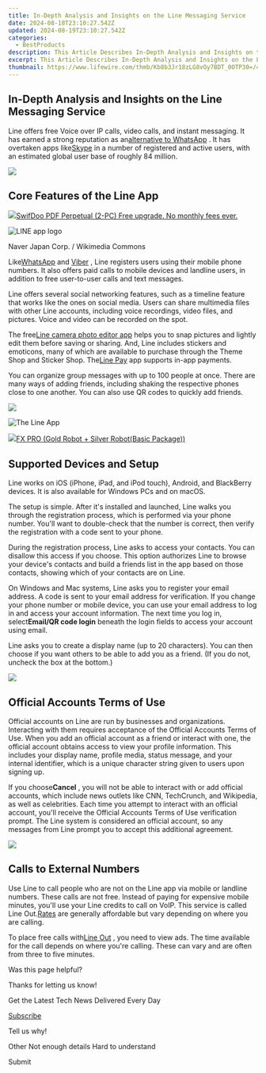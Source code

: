 ```yaml
---
title: In-Depth Analysis and Insights on the Line Messaging Service
date: 2024-08-18T23:10:27.542Z
updated: 2024-08-19T23:10:27.542Z
categories:
  - BestProducts
description: This Article Describes In-Depth Analysis and Insights on the Line Messaging Service
excerpt: This Article Describes In-Depth Analysis and Insights on the Line Messaging Service
thumbnail: https://www.lifewire.com/thmb/Kb8b3Jr18zLG8vOy7BDT_0OTP30=/400x300/filters:no_upscale():max_bytes(150000):strip_icc():format(webp)/line-app-logo-ccdacd0f7c344b3d9d4847edcb90733d.jpg
---
```


## In-Depth Analysis and Insights on the Line Messaging Service
 Line offers free Voice over IP calls, video calls, and instant messaging. It has earned a strong reputation as an[alternative to WhatsApp](https://www.lifewire.com/line-vs-whatsapp-comparison-3426587) . It has overtaken apps like[Skype](https://www.lifewire.com/what-is-skype-3426903) in a number of registered and active users, with an estimated global user base of roughly 84 million.

<!-- affiliate ads begin -->
<a href="https://shop.systoolsgroup.com/affiliate.php?ACCOUNT=SYSTOOBY&AFFILIATE=108875&PATH=https%3A%2F%2Fwww.systoolsgroup.com%3FAFFILIATE%3D108875%26RESOURCE%3DSysTools%2BSQL%2BRecovery"><img src="https://www.systoolsgroup.com/box/sql-recovery.png" border="0"></a>
<!-- affiliate ads end -->
## Core Features of the Line App

<!-- affiliate ads begin -->
<a href="https://purchase.swifdoo.com/order/checkout.php?PRODS=38709260&QTY=1&AFFILIATE=108875&CART=1"><img src="https://secure.avangate.com/images/merchant/8b932759a5a04ddb34bf79e3f9072e4b/products/Product%20box%20white-1024x1024.png" border="0">SwifDoo PDF Perpetual (2-PC)  Free upgrade. No monthly fees ever. </a>
<!-- affiliate ads end -->
![LINE app logo](https://www.lifewire.com/thmb/T9ZwLGRTmm3z2P4otHRuFzURwY4=/1500x0/filters:no_upscale():max_bytes(150000):strip_icc():format(webp)/line-app-logo-ccdacd0f7c344b3d9d4847edcb90733d.jpg)

 Naver Japan Corp. / Wikimedia Commons

 Like[WhatsApp](https://www.lifewire.com/what-is-whatsapp-all-about-4781062) and [Viber](https://www.lifewire.com/viber-app-review-3426625) , Line registers users using their mobile phone numbers. It also offers paid calls to mobile devices and landline users, in addition to free user-to-user calls and text messages.

 Line offers several social networking features, such as a timeline feature that works like the ones on social media. Users can share multimedia files with other Line accounts, including voice recordings, video files, and pictures. Voice and video can be recorded on the spot.

 The free[Line camera photo editor app](http://camera.line.me/) helps you to snap pictures and lightly edit them before saving or sharing. And, Line includes stickers and emoticons, many of which are available to purchase through the Theme Shop and Sticker Shop. The[Line Pay](https://pay.line.me/) app supports in-app payments.

 You can organize group messages with up to 100 people at once. There are many ways of adding friends, including shaking the respective phones close to one another. You can also use QR codes to quickly add friends.

<!-- affiliate ads begin -->
<a href="https://secure.2checkout.com/order/checkout.php?PRODS=2201613&QTY=1&AFFILIATE=108875&CART=1"><img src="https://www.macdvdripperpro.com/images/devices-3.png" border="0"></a>
<!-- affiliate ads end -->
![The Line App](https://www.lifewire.com/thmb/n5UychPYoFk77SxjumwpaNjHfZw=/1500x0/filters:no_upscale():max_bytes(150000):strip_icc():format(webp)/TheLineAppiOS-57cd24fca3574f079fdf51c33c30e672.jpg)

<!-- affiliate ads begin -->
<a href="https://secure.2checkout.com/order/checkout.php?PRODS=40085955&QTY=1&AFFILIATE=108875&CART=1"><img src="https://secure.avangate.com/images/merchant/f702defbc67edb455949f46babab0c18/products/2_logo9.png" border="0">FX PRO (Gold Robot + Silver Robot(Basic Package))</a>
<!-- affiliate ads end -->
## Supported Devices and Setup

 Line works on iOS (iPhone, iPad, and iPod touch), Android, and BlackBerry devices. It is also available for Windows PCs and on macOS.

 The setup is simple. After it's installed and launched, Line walks you through the registration process, which is performed via your phone number. You'll want to double-check that the number is correct, then verify the registration with a code sent to your phone.

 During the registration process, Line asks to access your contacts. You can disallow this access if you choose. This option authorizes Line to browse your device's contacts and build a friends list in the app based on those contacts, showing which of your contacts are on Line.

 On Windows and Mac systems, Line asks you to register your email address. A code is sent to your email address for verification. If you change your phone number or mobile device, you can use your email address to log in and access your account information. The next time you log in, select**Email/QR code login** beneath the login fields to access your account using email.

 Line asks you to create a display name (up to 20 characters). You can then choose if you want others to be able to add you as a friend. (If you do not, uncheck the box at the bottom.)

<!-- affiliate ads begin -->
<a href="https://secure.2checkout.com/order/checkout.php?PRODS=37100474&QTY=1&AFFILIATE=108875&CART=1"><img src="https://awario.com/images/pages/index/img-platform-ui-1280@1x.avif" border="0"></a>
<!-- affiliate ads end -->
## Official Accounts Terms of Use

 Official accounts on Line are run by businesses and organizations. Interacting with them requires acceptance of the Official Accounts Terms of Use. When you add an official account as a friend or interact with one, the official account obtains access to view your profile information. This includes your display name, profile media, status message, and your internal identifier, which is a unique character string given to users upon signing up.

 If you choose**Cancel** , you will not be able to interact with or add official accounts, which include news outlets like CNN, TechCrunch, and Wikipedia, as well as celebrities. Each time you attempt to interact with an official account, you'll receive the Official Accounts Terms of Use verification prompt. The Line system is considered an official account, so any messages from Line prompt you to accept this additional agreement.

<!-- affiliate ads begin -->
<a href="https://store.movavi.com/affiliate.php?ACCOUNT=MOVAVI&AFFILIATE=108875&PATH=https%3A%2F%2Fwww.movavi.com%3FAFFILIATE%3D108875%26RESOURCE%3DMovavi%2BVideo%2BConverter%2BBox"><img src="https://mcusercontent.com/0885a03ded3d480dca9287f12/images/8020c1dc-518e-3bdf-6e7b-e6d1bdf1597b.jpg" border="0"></a>
<!-- affiliate ads end -->
## Calls to External Numbers

 Use Line to call people who are not on the Line app via mobile or landline numbers. These calls are not free. Instead of paying for expensive mobile minutes, you'll use your Line credits to call on VoIP. This service is called Line Out.[Rates](https://linecorp.com/en/pr/news/en/2023/4529) are generally affordable but vary depending on where you are calling.

 To place free calls with[Line Out](https://linecorp.com/en/pr/news/en/2023/4529) , you need to view ads. The time available for the call depends on where you're calling. These can vary and are often from three to five minutes.

Was this page helpful?

Thanks for letting us know!

 Get the Latest Tech News Delivered Every Day

[Subscribe](https://www.lifewire.com/#)

Tell us why!

 Other  Not enough details  Hard to understand

 Submit

<ins class="adsbygoogle"
     style="display:block"
     data-ad-format="autorelaxed"
     data-ad-client="ca-pub-7571918770474297"
     data-ad-slot="1223367746"></ins>



<ins class="adsbygoogle"
     style="display:block"
     data-ad-client="ca-pub-7571918770474297"
     data-ad-slot="8358498916"
     data-ad-format="auto"
     data-full-width-responsive="true"></ins>


